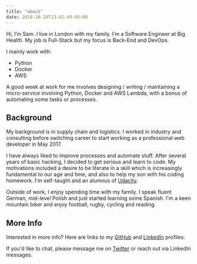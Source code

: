 ```yaml
---
title: "about"
date: 2018-10-28T13:42:49-05:00
---
```


Hi, I’m Sam. I live in London with my family. I’m a Software Engineer at Big Health. My job is Full-Stack but my focus is Back-End and DevOps.

I mainly work with:

* Python
* Docker
* AWS

A good week at work for me involves designing / writing / maintaining a micro-service involving Python, Docker and AWS Lambda, with a bonus of automating some tasks or processes.


## Background

My background is in supply chain and logistics. I worked in industry and consulting before switching career to start working as a professional web developer in May 2017.

I have always liked to improve processes and automate stuff. After several years of basic hacking, I decided to get serious and learn to code. My motivations included a desire to be literate in a skill which is increasingly fundamental to our age and time, and also to help my son with his coding homework. I'm self-taught and an alumnus of [Udacity](https://www.udacity.com/).

Outside of work, I enjoy spending time with my family. I speak fluent German, mid-level Polish and just started learning some Spanish. I'm a keen mountain biker and enjoy football, rugby, cycling and reading.

## More Info

Interested in more info? Here are links to my [GitHub](https://github.com/cubiio) and [LinkedIn](https://www.linkedin.com/in/atkinssam/) profiles.

If you'd like to chat, please message me on [Twitter](https://twitter.com/dev__sam) or reach out via LinkedIn messages.

